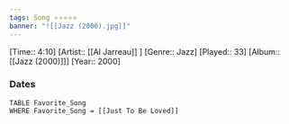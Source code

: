 ```yaml
---
tags: Song ⭐⭐⭐⭐⭐ 
banner: "![[Jazz (2000).jpg]]"
---
```

[Time:: 4:10]
[Artist:: [[Al Jarreau]] ]
[Genre:: Jazz]
[Played:: 33]
[Album:: [[Jazz (2000)]]]
[Year:: 2000]
### Dates
````dataview
TABLE Favorite_Song
WHERE Favorite_Song = [[Just To Be Loved]]
````
